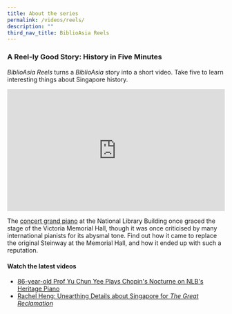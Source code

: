 ```yaml
---
title: About the series
permalink: /videos/reels/
description: ""
third_nav_title: BiblioAsia Reels
---
```

### A Reel-ly Good Story: History in Five Minutes

*BiblioAsia Reels* turns a *BiblioAsia* story into a short video. Take five to learn interesting things about Singapore history.



<style>.embed-container {position: relative; padding-bottom: 56.25%; height: 0; overflow: hidden; max-width: 100%; } .embed-container iframe, .embed-container object, .embed-container embed { position: absolute; top: 0; left: 0; width: 100%; height: 100%; }</style><div class="embed-container"><iframe src="https://www.youtube.com/embed/osLu3J8sGTg" frameborder="0" allowfullscreen=""></iframe></div>

The [concert grand piano](/vol-19/issue-3/oct-dec-2023/chappell-steinway-piano/) at the National Library Building once graced the stage of the Victoria Memorial Hall, though it was once criticised by many international pianists for its abysmal tone. Find out how it came to replace the original Steinway at the Memorial Hall, and how it ended up with such a reputation.


#### **Watch the latest videos**
* [86-year-old Prof Yu Chun Yee Plays Chopin's Nocturne on NLB's Heritage Piano](https://www.youtube.com/watch?v=eM1aWlQUvvo&amp;list=PLJlLW0qKYHTPnbGAYPZtpahewt6xRgUzc&amp;index=3) <br>
* [Rachel Heng: Unearthing Details about Singapore for <i>The Great Reclamation</i>](https://www.youtube.com/watch?v=jQjegt2YxCc&amp;list=PLJlLW0qKYHTPnbGAYPZtpahewt6xRgUzc&amp;index=2)<br>